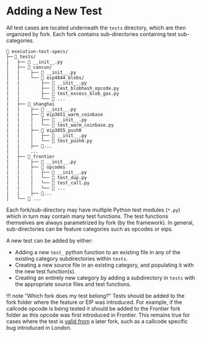 # Adding a New Test

All test cases are located underneath the `tests` directory, which are then organized by fork. Each fork contains sub-directories containing test sub-categories.

```text
📁 execution-test-specs/
├─╴📁 tests/
|   ├── 📄 __init__.py
│   ├── 📁 cancun/
|   |    ├── 📄 __init__.py
│   |    └── 📁 eip4844_blobs/
|   |        ├── 📄 __init__.py
|   |        ├── 📄 test_blobhash_opcode.py
|   |        ├── 📄 test_excess_blob_gas.py
|   |        └── 📄 ...
|   ├── 📁 shanghai
|   |    ├── 📄 __init__.py
|   |    ├── 📁 eip3651_warm_coinbase
|   |    |   ├── 📄 __init__.py
|   |    |   └── 📄 test_warm_coinbase.py
|   |    ├── 📁 eip3855_push0
|   |    |   ├── 📄 __init__.py
|   |    |   └── 📄 test_push0.py
|   |    ├── 📁...
|   |    ...
|   ├── 📁 frontier
|   |    ├── 📄 __init__.py
|   |    ├── 📁 opcodes
|   |    |   ├── 📄 __init__.py
|   |    |   └── 📄 test_dup.py
|   |    |   └── 📄 test_call.py
|   |    |   └── 📄 ...
|   |    ├── 📁...
│   └── 📁 ...
```

Each fork/sub-directory may have multiple Python test modules (`*.py`) which in turn may contain many test functions. The test functions themselves are always parametrized by fork (by the framework). In general, sub-directories can be feature categories such as opcodes or eips.

A new test can be added by either:

- Adding a new `test_` python function to an existing file in any of the existing category subdirectories within `tests`.
- Creating a new source file in an existing category, and populating it with the new test function(s).
- Creating an entirely new category by adding a subdirectory in `tests` with the appropriate source files and test functions.

!!! note "Which fork does my test belong?"
    Tests should be added to the fork folder where the feature or EIP was introduced. For example, if the callcode opcode is being tested it should be added to the
    Frontier fork folder as this opcode was first introduced in Frontier. This remains true for cases where the test is [valid from](../writing_a_new_test/#specifying-which-forks-tests-are-valid-for) a later fork, such as a callcode specific bug introduced in London.
